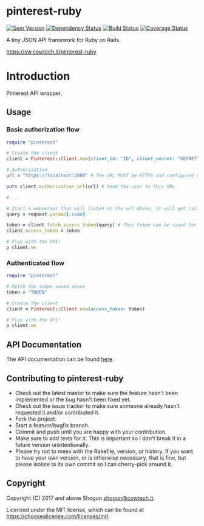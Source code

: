 # pinterest-ruby

[![Gem Version](https://img.shields.io/gem/v/pinterest-ruby.svg)](https://rubygems.org/gems/pinterest-ruby)
[![Dependency Status](https://img.shields.io/gemnasium/ShogunPanda/pinterest-ruby.svg)](https://gemnasium.com/ShogunPanda/pinterest-ruby)
[![Build Status](https://img.shields.io/travis/ShogunPanda/pinterest-ruby.svg)](http://travis-ci.org/ShogunPanda/pinterest-ruby)
[![Coverage Status](https://img.shields.io/coveralls/github/ShogunPanda/pinterest-ruby.svg)](https://coveralls.io/github/ShogunPanda/pinterest-ruby)

A tiny JSON API framework for Ruby on Rails.

https://sw.cowtech.it/pinterest-ruby

# Introduction

Pinterest API wrapper.

## Usage

### Basic authorization flow

```ruby
require "pinterest"

# Create the client
client = Pinterest::Client.new(client_id: "ID", client_secret: "SECRET")

# Authorization
url = "https://localhost:3000" # The URL MUST be HTTPS and configured on Pinterest Apps console.

puts client.authorization_url(url) # Send the user to this URL.

# ...

# Start a webserver that will listen on the url above, it will get called with a authorization code in the query string.
query = request.params[:code]

token = client.fetch_access_token(query) # This token can be saved for later use (see below).
client.access_token = token

# Play with the API!
p client.me
```

### Authenticated flow

```ruby
require "pinterest"

# Fetch the token saved above
token = "TOKEN"

# Create the client
client = Pinterest::Client.new(access_token: token)

# Play with the API!
p client.me
```

## API Documentation

The API documentation can be found [here](https://sw.cowtech.it/pinterest-ruby/docs).

## Contributing to pinterest-ruby
 
* Check out the latest master to make sure the feature hasn't been implemented or the bug hasn't been fixed yet.
* Check out the issue tracker to make sure someone already hasn't requested it and/or contributed it.
* Fork the project.
* Start a feature/bugfix branch.
* Commit and push until you are happy with your contribution.
* Make sure to add tests for it. This is important so I don't break it in a future version unintentionally.
* Please try not to mess with the Rakefile, version, or history. If you want to have your own version, or is otherwise necessary, that is fine, but please isolate to its own commit so I can cherry-pick around it.

## Copyright

Copyright (C) 2017 and above Shogun <shogun@cowtech.it>.

Licensed under the MIT license, which can be found at https://choosealicense.com/licenses/mit.

